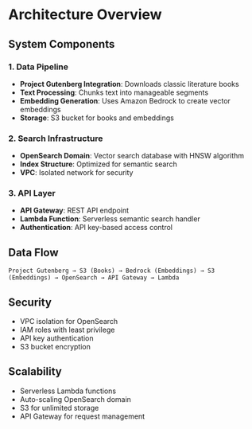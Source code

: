 # Architecture Overview

## System Components

### 1. Data Pipeline
- **Project Gutenberg Integration**: Downloads classic literature books
- **Text Processing**: Chunks text into manageable segments
- **Embedding Generation**: Uses Amazon Bedrock to create vector embeddings
- **Storage**: S3 bucket for books and embeddings

### 2. Search Infrastructure
- **OpenSearch Domain**: Vector search database with HNSW algorithm
- **Index Structure**: Optimized for semantic search
- **VPC**: Isolated network for security

### 3. API Layer
- **API Gateway**: REST API endpoint
- **Lambda Function**: Serverless semantic search handler
- **Authentication**: API key-based access control

## Data Flow

```
Project Gutenberg → S3 (Books) → Bedrock (Embeddings) → S3 (Embeddings) → OpenSearch → API Gateway → Lambda
```

## Security

- VPC isolation for OpenSearch
- IAM roles with least privilege
- API key authentication
- S3 bucket encryption

## Scalability

- Serverless Lambda functions
- Auto-scaling OpenSearch domain
- S3 for unlimited storage
- API Gateway for request management 
